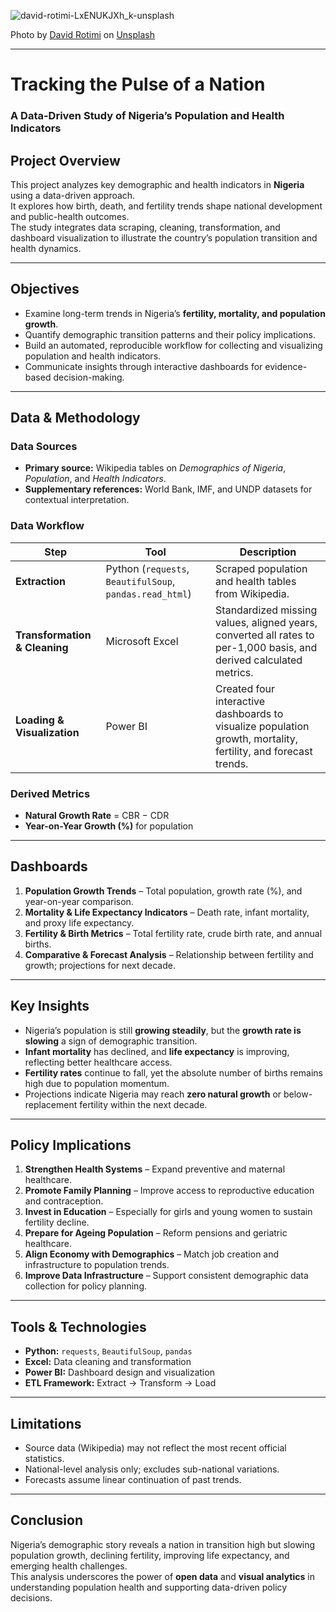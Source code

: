 ![david-rotimi-LxENUKJXh_k-unsplash](https://github.com/user-attachments/assets/f773aa45-4bae-4e1b-b7df-a81ff26958ac)

Photo by <a href="https://unsplash.com/@davidrotimi?utm_source=unsplash&utm_medium=referral&utm_content=creditCopyText">David Rotimi</a> on <a href="https://unsplash.com/photos/white-arc-LxENUKJXh_k?utm_source=unsplash&utm_medium=referral&utm_content=creditCopyText">Unsplash</a>

---

#  Tracking the Pulse of a Nation  
### A Data-Driven Study of Nigeria’s Population and Health Indicators

## Project Overview
This project analyzes key demographic and health indicators in **Nigeria** using a data-driven approach.  
It explores how birth, death, and fertility trends shape national development and public-health outcomes.  
The study integrates data scraping, cleaning, transformation, and dashboard visualization to illustrate the country’s population transition and health dynamics.

---

## Objectives
- Examine long-term trends in Nigeria’s **fertility, mortality, and population growth**.  
- Quantify demographic transition patterns and their policy implications.  
- Build an automated, reproducible workflow for collecting and visualizing population and health indicators.  
- Communicate insights through interactive dashboards for evidence-based decision-making.

---

## Data & Methodology

### Data Sources
- **Primary source:** Wikipedia tables on *Demographics of Nigeria*, *Population*, and *Health Indicators*.  
- **Supplementary references:** World Bank, IMF, and UNDP datasets for contextual interpretation.

### Data Workflow
| Step | Tool | Description |
|------|------|-------------|
| **Extraction** | Python (`requests`, `BeautifulSoup`, `pandas.read_html`) | Scraped population and health tables from Wikipedia. |
| **Transformation & Cleaning** | Microsoft Excel | Standardized missing values, aligned years, converted all rates to per-1,000 basis, and derived calculated metrics. |
| **Loading & Visualization** | Power BI | Created four interactive dashboards to visualize population growth, mortality, fertility, and forecast trends. |

### Derived Metrics
- **Natural Growth Rate** = CBR − CDR  
- **Year-on-Year Growth (%)** for population  

---

## Dashboards
1. **Population Growth Trends** – Total population, growth rate (%), and year-on-year comparison.  
2. **Mortality & Life Expectancy Indicators** – Death rate, infant mortality, and proxy life expectancy.  
3. **Fertility & Birth Metrics** – Total fertility rate, crude birth rate, and annual births.  
4. **Comparative & Forecast Analysis** – Relationship between fertility and growth; projections for next decade.

---

## Key Insights
- Nigeria’s population is still **growing steadily**, but the **growth rate is slowing** a sign of demographic transition.  
- **Infant mortality** has declined, and **life expectancy** is improving, reflecting better healthcare access.  
- **Fertility rates** continue to fall, yet the absolute number of births remains high due to population momentum.  
- Projections indicate Nigeria may reach **zero natural growth** or below-replacement fertility within the next decade.  

---

## Policy Implications
1. **Strengthen Health Systems** – Expand preventive and maternal healthcare.  
2. **Promote Family Planning** – Improve access to reproductive education and contraception.  
3. **Invest in Education** – Especially for girls and young women to sustain fertility decline.  
4. **Prepare for Ageing Population** – Reform pensions and geriatric healthcare.  
5. **Align Economy with Demographics** – Match job creation and infrastructure to population trends.  
6. **Improve Data Infrastructure** – Support consistent demographic data collection for policy planning.  

---

## Tools & Technologies
- **Python:** `requests`, `BeautifulSoup`, `pandas`  
- **Excel:** Data cleaning and transformation  
- **Power BI:** Dashboard design and visualization  
- **ETL Framework:** Extract → Transform → Load  

---

## Limitations
- Source data (Wikipedia) may not reflect the most recent official statistics.  
- National-level analysis only; excludes sub-national variations.  
- Forecasts assume linear continuation of past trends.  

---

## Conclusion
Nigeria’s demographic story reveals a nation in transition high but slowing population growth, declining fertility, improving life expectancy, and emerging health challenges.  
This analysis underscores the power of **open data** and **visual analytics** in understanding population health and supporting data-driven policy decisions.

